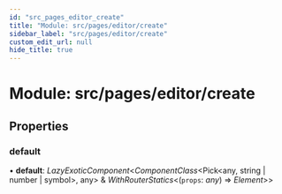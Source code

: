 ```yaml
---
id: "src_pages_editor_create"
title: "Module: src/pages/editor/create"
sidebar_label: "src/pages/editor/create"
custom_edit_url: null
hide_title: true
---
```


# Module: src/pages/editor/create

## Properties

### default

• **default**: *LazyExoticComponent*<*ComponentClass*<Pick<any, string \| number \| symbol\>, any\> & *WithRouterStatics*<(`props`: *any*) => *Element*\>\>
